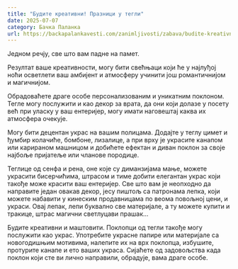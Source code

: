 ```yaml
---
title: "Будите креативни! Празници у тегли"
date: 2025-07-07
category: Бачка Паланка
url: https://backapalankavesti.com/zanimljivosti/zabava/budite-kreativni-praznici-u-tegli-mraz2/
---
```


Једном речју, све што вам падне на памет.

Резултат ваше креативности, могу бити свећњаци који ће у најлуђој ноћи осветлети ваш амбијент и атмосферу учинити још романтичнијом и магичнијом.

Обрадоваћете драге особе персонализованим и уникатним поклоном. Тегле могу послужити и као декор за врата, да они који долазе у посету већ при уласку у ваш ентеријер, могу имати наговештај каква их атмосфера очекује.

Могу бити децентан украс на вашим полицама. Додајте у теглу цимет и ђумбир колачиће, бомбоне, лизалице, а при врху је украсите канапом или карираном машницом и добићете ефектан и диван поклон за своје најбоље пријатеље или чланове породице.

Теглице од сенфа и рена, оне које су диманзијама мање, можете украсити бисерчићима, штрасом и тиме добити елегантан украс који такође може красити ваш ентеријер. Све што вам је неопходно да направите један овакав декор, јесу пиштољ са патронама лепка, који можете набавити у кинеским продавницама по веома повољној цени, и украси. Овај лепак, лепи буквално све материјале, а ту можете купити и тракице, штрас магични светлуцави прашак…

Будите креативни и маштовити. Поклопци од тегли такође могу послужити као украс. Употребите украсне папире или материјале са новогодишњим мотивима, налепите их на врх поклопца, избушите, протурите канапе и ето ваших украса. Сијаћете од задовољства када поклон који сте ви лично направили, обрадује, вама драге особе.
